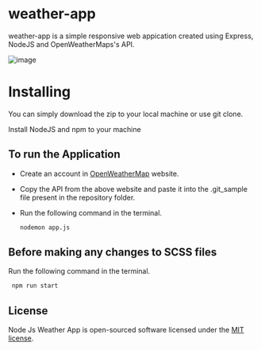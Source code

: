 # weather-app


weather-app is a simple responsive web appication created using Express, NodeJS and OpenWeatherMaps's API.

![image](https://drive.google.com/uc?export=view&id=1tpIvi5s1ntXYbiBbNS8QLGrEdhVDGvov)


# Installing


You can simply download the zip to your local machine or use git clone.

Install NodeJS and npm to your machine

## To run the Application
 
  * Create an account in [OpenWeatherMap](https://openweathermap.org/api "OpenWeatherMap") website.
  * Copy the API from the above website and paste it into the .git_sample file present in the repository folder.
  * Run the following command in the terminal.
  
    ```bash
    nodemon app.js
    ```
    
## Before making any changes to SCSS files

  Run the following command in the terminal.
  ```bash
   npm run start
  ```
## License

  Node Js Weather App is open-sourced software licensed under the [MIT license](LICENSE).
